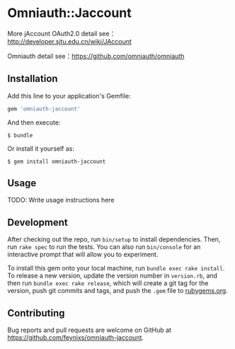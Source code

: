 # Omniauth::Jaccount

More jAccount OAuth2.0 detail see： <http://developer.sjtu.edu.cn/wiki/JAccount>

Omniauth detail see：<https://github.com/omniauth/omniauth>

## Installation

Add this line to your application's Gemfile:

```ruby
gem 'omniauth-jaccount'
```

And then execute:

    $ bundle

Or install it yourself as:

    $ gem install omniauth-jaccount

## Usage

TODO: Write usage instructions here

## Development

After checking out the repo, run `bin/setup` to install dependencies. Then, run `rake spec` to run the tests. You can also run `bin/console` for an interactive prompt that will allow you to experiment.

To install this gem onto your local machine, run `bundle exec rake install`. To release a new version, update the version number in `version.rb`, and then run `bundle exec rake release`, which will create a git tag for the version, push git commits and tags, and push the `.gem` file to [rubygems.org](https://rubygems.org).

## Contributing

Bug reports and pull requests are welcome on GitHub at https://github.com/feynixs/omniauth-jaccount.
